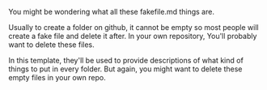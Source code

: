 You might be wondering what all these fakefile.md things are. 

Usually to create a folder on github, it cannot be empty so most people will create a fake file and delete it after. In your own repository,
You'll probably want to delete these files. 

In this template, they'll be used to provide descriptions of what kind of things to put in every folder. But again, you might want to delete these empty files in your own repo.  
